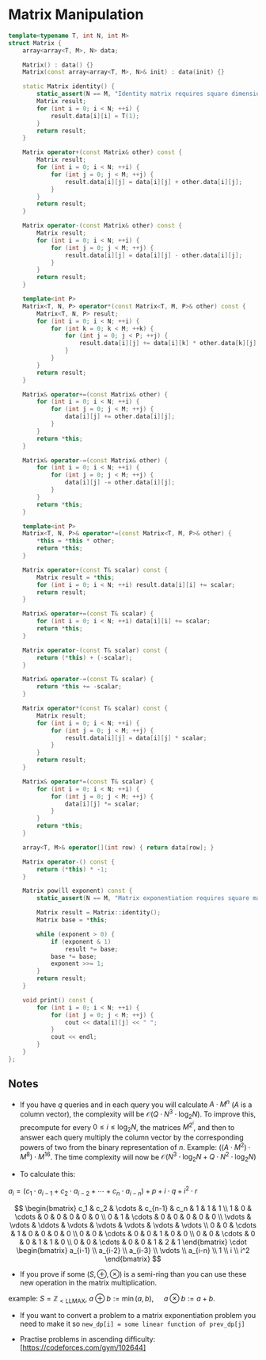 # Matrix Manipulation

```cpp
template<typename T, int N, int M>
struct Matrix {
    array<array<T, M>, N> data;

    Matrix() : data() {}
    Matrix(const array<array<T, M>, N>& init) : data(init) {}

    static Matrix identity() {
        static_assert(N == M, "Identity matrix requires square dimensions");
        Matrix result;
        for (int i = 0; i < N; ++i) {
            result.data[i][i] = T(1);
        }
        return result;
    }

    Matrix operator+(const Matrix& other) const {
        Matrix result;
        for (int i = 0; i < N; ++i) {
            for (int j = 0; j < M; ++j) {
                result.data[i][j] = data[i][j] + other.data[i][j];
            }
        }
        return result;
    }

    Matrix operator-(const Matrix& other) const {
        Matrix result;
        for (int i = 0; i < N; ++i) {
            for (int j = 0; j < M; ++j) {
                result.data[i][j] = data[i][j] - other.data[i][j];
            }
        }
        return result;
    }

    template<int P>
    Matrix<T, N, P> operator*(const Matrix<T, M, P>& other) const {
        Matrix<T, N, P> result;
        for (int i = 0; i < N; ++i) {
            for (int k = 0; k < M; ++k) {
                for (int j = 0; j < P; ++j) {
                    result.data[i][j] += data[i][k] * other.data[k][j];
                }
            }
        }
        return result;
    }

    Matrix& operator+=(const Matrix& other) {
        for (int i = 0; i < N; ++i) {
            for (int j = 0; j < M; ++j) {
                data[i][j] += other.data[i][j];
            }
        }
        return *this;
    }

    Matrix& operator-=(const Matrix& other) {
        for (int i = 0; i < N; ++i) {
            for (int j = 0; j < M; ++j) {
                data[i][j] -= other.data[i][j];
            }
        }
        return *this;
    }

    template<int P>
    Matrix<T, N, P>& operator*=(const Matrix<T, M, P>& other) {
        *this = *this * other;
        return *this;
    }

    Matrix operator+(const T& scalar) const {
        Matrix result = *this;
        for (int i = 0; i < N; ++i) result.data[i][i] += scalar;
        return result;
    }

    Matrix& operator+=(const T& scalar) {
        for (int i = 0; i < N; ++i) data[i][i] += scalar;
        return *this;
    }

    Matrix operator-(const T& scalar) const {
        return (*this) + (-scalar);
    }

    Matrix& operator-=(const T& scalar) {
        return *this += -scalar;
    }

    Matrix operator*(const T& scalar) const {
        Matrix result;
        for (int i = 0; i < N; ++i) {
            for (int j = 0; j < M; ++j) {
                result.data[i][j] = data[i][j] * scalar;
            }
        }
        return result;
    }

    Matrix& operator*=(const T& scalar) {
        for (int i = 0; i < N; ++i) {
            for (int j = 0; j < M; ++j) {
                data[i][j] *= scalar;
            }
        }
        return *this;
    }

    array<T, M>& operator[](int row) { return data[row]; }

    Matrix operator-() const {
        return (*this) * -1;
    }

    Matrix pow(ll exponent) const {
        static_assert(N == M, "Matrix exponentiation requires square matrices");

        Matrix result = Matrix::identity();
        Matrix base = *this;

        while (exponent > 0) {
            if (exponent & 1)
                result *= base;
            base *= base;
            exponent >>= 1;
        }
        return result;
    }

    void print() const {
        for (int i = 0; i < N; ++i) {
            for (int j = 0; j < M; ++j) {
                cout << data[i][j] << " ";
            }
            cout << endl;
        }
    }
};
```

## Notes

- If you have $q$ queries and in each query you will calculate $A \cdot M^n$ ($A$ is a column vector), the complexity will be $\mathcal{O}(Q \cdot N^3 \cdot \log_2 N)$.
To improve this, precompute for every $0 \leq i \leq \log_2 N$, the matrices $M^{2^i}$, and then to answer each query multiply the column vector by the corresponding powers of two from the binary representation of $n$.
Example: $((A \cdot M^2) \cdot M^8) \cdot M^{16}$. The time complexity will now be $\mathcal{O}(N^3 \cdot \log_2 N + Q \cdot N^2 \cdot \log_2 N)$

- To calculate this:

$a_i = (c_1 \cdot a_{i-1} + c_2 \cdot a_{i-2} + \cdots + c_n \cdot a_{i-n}) + p + i \cdot q + i^2 \cdot r$

$$
\begin{bmatrix}
c_1 & c_2 & \cdots & c_{n-1} & c_n & 1 & 1 & 1 \\
1   & 0   & \cdots & 0   & 0 & 0 & 0 & 0 \\
0   & 1   & \cdots & 0   & 0 & 0 & 0 & 0 \\
\vdots & \vdots & \ddots & \vdots & \vdots & \vdots & \vdots & \vdots \\
0 & 0 & \cdots & 1 & 0 & 0 & 0 & 0 \\
0 & 0 & \cdots & 0 & 0 & 1 & 0 & 0 \\
0 & 0 & \cdots & 0 & 0 & 1 & 1 & 0 \\
0 & 0 & \cdots & 0 & 0 & 1 & 2 & 1
\end{bmatrix}
\cdot
\begin{bmatrix}
a_{i-1} \\
a_{i-2} \\
a_{i-3} \\
\vdots \\
a_{i-n} \\
1 \\
i \\
i^2
\end{bmatrix}
$$

- If you prove if some $(S, \oplus, \otimes)$ is a semi-ring than you can use these new operation in the matrix multiplication.

example: $S = \mathbb{Z}_{< \text{LLMAX}}$,  $a \oplus b := \min(a, b)$, $\quad a \otimes b := a + b$.

- If you want to convert a problem to a matrix exponentiation problem you need to make it so `new_dp[i] = some linear function of prev_dp[j]` 

- Practise problems in ascending difficulty: [https://codeforces.com/gym/102644]